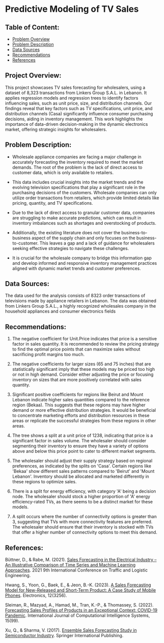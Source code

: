 # Predictive Modeling of TV Sales

## Table of Content:

- [Problem Overview](#Project-Overview)
- [Problem Description](#problem-description)
- [Data Sources](#data-sources)
- [Recommendations](#recommendations)
- [References](#references)

## Project Overview:

This project showcases TV sales forecasting for wholesalers, using a dataset of 8,323 transactions from Linkers Group S.A.L. in Lebanon. It applies regression models and regression trees to identify factors influencing sales, such as unit price, size, and distribution channels. Our findings reveal that key factors such as TV specifications, unit price, and distribution channels (Casa) significantly influence consumer purchasing decisions, aiding in inventory management. This work highlights the importance of data-driven decision-making in the dynamic electronics market, offering strategic insights for wholesalers.

## Problem Description:

- Wholesale appliance companies are facing a major challenge in accurately forecasting the inventory required to meet the market demands. The root of the problem is the lack of direct access to customer data, which is only available to retailers.

- This data includes crucial insights into the market trends and the evolving television specifications that play a significant role in the purchasing decisions of the customers. Wholesale companies can only utilize order transactions from retailers, which provide limited details like pricing, quantity, and TV specifications.

- Due to the lack of direct access to granular customer data, companies are struggling to make accurate predictions, which can result in inventory imbalances such as shortages and overstocking of products.

- Additionally, the existing literature does not cover the business-to-business aspect of the supply chain and only focuses on the business-to-customer. This leaves a gap and a lack of guidance for wholesalers seeking effective strategies to navigate these challenges.

- It is crucial for the wholesale company to bridge this information gap and develop informed and responsive inventory management practices aligned with dynamic market trends and customer preferences.

## Data Sources:

The data used for the analysis consists of 8323 order transactions of televisions made by appliance retailers in Lebanon. The data was obtained from Linkers Group S.A.L., a highly recognized wholesales company in the household appliances and consumer electronics fields

## Recommendations:

1. The negative coefficient for Unit.Price indicates that price is a sensitive factor in sales quantity. It is recommended to review the pricing strategy to find the optimal price points that can maximize sales without sacrificing profit margins too much.

2. The negative coefficients for larger sizes (65 and 75 inches) that are statistically significant imply that these models may be priced too high or not in high demand. Consider either adjusting the price or focusing inventory on sizes that are more positively correlated with sales quantity.

3. Significant positive coefficients for regions like Beirut and Mount Lebanon indicate higher sales quantities compared to the reference region (Bekaa). This suggests that these regions may have higher demand or more effective distribution strategies. It would be beneficial to concentrate marketing efforts and distribution resources in these areas or replicate the successful strategies from these regions in other areas.

4. The tree shows a split at a unit price of 1238, indicating that price is a significant factor in sales volume. The wholesaler should consider segmenting their inventory to ensure they have a variety of options above and below this price point to cater to different market segments.

5. The wholesaler should adjust their supply strategy based on regional preferences, as indicated by the splits on 'Casa'. Certain regions like 'Bekaa' show different sales patterns compared to 'Beirut' and 'Mount Lebanon'. Inventory should be allocated and marketed differently in these regions to optimize sales.

6. There is a split for energy efficiency, with category 'A' being a decision node. The wholesaler should stock a higher proportion of 'A' energy efficiency-rated TVs, as there seems to be a distinct market for these models.

7. A split occurs where the number of connectivity options is greater than 3, suggesting that TVs with more connectivity features are preferred. The wholesaler should ensure that their inventory is stocked with TVs that offer a higher number of connectivity options to meet this demand.

## References:

Büttner, D., & Rabe, M. (2021). [Sales Forecasting in the Electrical Industry – An Illustrative Comparison of Time Series and Machine Learning Approaches](https://ieeexplore.ieee.org/document/9525747). 2021 9th International Conference on Traffic and Logistic Engineering.

Hwang, S., Yoon, G., Baek, E., & Jeon, B.-K. (2023). [A Sales Forecasting Model for New-Released and Short-Term Product: A Case Study of Mobile Phones](https://www.mdpi.com/2079-9292/12/15/3256). Electronics, 12(3256).

Sleiman, R., Mazyad, A., Hamad, M., Tran, K.-P., & Thomassey, S. (2022). [Forecasting Sales Profiles of Products in an Exceptional Context: COVID-19 Pandemic](https://link.springer.com/article/10.1007/s44196-022-00161-x). International Journal of Computational Intelligence Systems, 15(99).

Xu, Q., & Sharma, V. (2017). [Ensemble Sales Forecasting Study in Semiconductor Industry](https://link.springer.com/content/pdf/10.1007/978-3-319-62701-4_3.pdf). Springer International Publishing.
